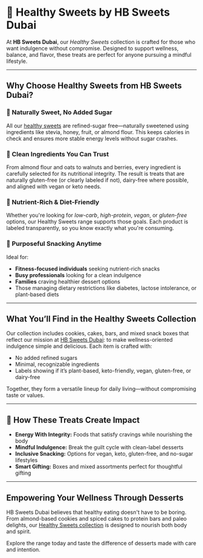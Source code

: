 # 🌿 Healthy Sweets by HB Sweets Dubai

At **HB Sweets Dubai**, our *Healthy Sweets* collection is crafted for those who want indulgence without compromise. Designed to support wellness, balance, and flavor, these treats are perfect for anyone pursuing a mindful lifestyle.

---

## Why Choose Healthy Sweets from HB Sweets Dubai?

### 🍫 Naturally Sweet, No Added Sugar  
All our [healthy sweets](https://hbsweets.ae/product-category/healthy/) are refined-sugar free—naturally sweetened using ingredients like stevia, honey, fruit, or almond flour. This keeps calories in check and ensures more stable energy levels without sugar crashes.

### 🌱 Clean Ingredients You Can Trust  
From almond flour and oats to walnuts and berries, every ingredient is carefully selected for its nutritional integrity. The result is treats that are naturally gluten-free (or clearly labeled if not), dairy-free where possible, and aligned with vegan or keto needs.

### 💪 Nutrient-Rich & Diet-Friendly  
Whether you're looking for *low-carb*, *high-protein*, *vegan*, or *gluten-free* options, our Healthy Sweets range supports those goals. Each product is labeled transparently, so you know exactly what you're consuming.

### 🎯 Purposeful Snacking Anytime  
Ideal for:
- **Fitness-focused individuals** seeking nutrient-rich snacks  
- **Busy professionals** looking for a clean indulgence  
- **Families** craving healthier dessert options  
- Those managing dietary restrictions like diabetes, lactose intolerance, or plant-based diets

---

## What You’ll Find in the Healthy Sweets Collection

Our collection includes cookies, cakes, bars, and mixed snack boxes that reflect our mission at [HB Sweets Dubai](https://hbsweets.ae): to make wellness-oriented indulgence simple and delicious. Each item is crafted with:

- No added refined sugars  
- Minimal, recognizable ingredients  
- Labels showing if it’s plant-based, keto-friendly, vegan, gluten-free, or dairy-free  

Together, they form a versatile lineup for daily living—without compromising taste or values.

---

## 🌟 How These Treats Create Impact

- **Energy With Integrity:** Foods that satisfy cravings while nourishing the body  
- **Mindful Indulgence:** Break the guilt cycle with clean-label desserts  
- **Inclusive Snacking:** Options for vegan, keto, gluten-free, and no-sugar lifestyles  
- **Smart Gifting:** Boxes and mixed assortments perfect for thoughtful gifting  

---

## Empowering Your Wellness Through Desserts

HB Sweets Dubai believes that healthy eating doesn't have to be boring. From almond-based cookies and spiced cakes to protein bars and paleo delights, our [Healthy Sweets collection](https://hbsweets.ae/product-category/healthy/) is designed to nourish both body and spirit.

Explore the range today and taste the difference of desserts made with care and intention.
